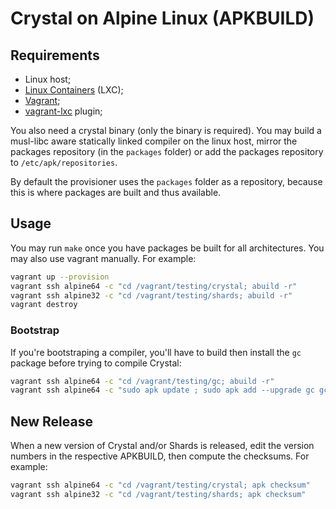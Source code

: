 # Crystal on Alpine Linux (APKBUILD)

## Requirements

- Linux host;
- [Linux Containers](https://linuxcontainers.org/) (LXC);
- [Vagrant](https://vagrantup.com);
- [vagrant-lxc](https://github.com/fgrehm/vagrant-lxc) plugin;

You also need a crystal binary (only the binary is required). You may build a
musl-libc aware statically linked compiler on the linux host, mirror the
packages repository (in the `packages` folder) or add the packages repository to
`/etc/apk/repositories`.

By default the provisioner uses the `packages` folder as a repository, because
this is where packages are built and thus available.

## Usage

You may run `make` once you have packages be built for all architectures. You
may also use vagrant manually. For example:

```sh
vagrant up --provision
vagrant ssh alpine64 -c "cd /vagrant/testing/crystal; abuild -r"
vagrant ssh alpine32 -c "cd /vagrant/testing/shards; abuild -r"
vagrant destroy
```

### Bootstrap

If you're bootstraping a compiler, you'll have to build then install the `gc`
package before trying to compile Crystal:

```sh
vagrant ssh alpine64 -c "cd /vagrant/testing/gc; abuild -r"
vagrant ssh alpine64 -c "sudo apk update ; sudo apk add --upgrade gc gc-dev"
```

## New Release

When a new version of Crystal and/or Shards is released, edit the version
numbers in the respective APKBUILD, then compute the checksums. For example:

```sh
vagrant ssh alpine64 -c "cd /vagrant/testing/crystal; apk checksum"
vagrant ssh alpine32 -c "cd /vagrant/testing/shards; apk checksum"
```
